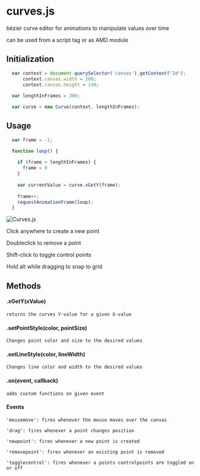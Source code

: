 # curves.js
bézier curve editor for animations to manipulate values over time

can be used from a script tag or as AMD module

Initialization
--------------
```js
  var context = document.querySelector('canvas').getContext("2d");
      context.canvas.width = 280;
      context.canvas.height = 140;
      
  var lengthInFrames = 300;

  var curve = new Curve(context, lengthInFrames);
```

Usage
-----
```js
  var frame = -1;

  function loop() {
  
    if (frame > lengthInFrames) {
      frame = 0
    }
    
    var currentValue = curve.xGetY(frame);
    
    frame++;
    requestAnimationFrame(loop);
  }
```

![Curves.js](http://www.tuxpaint.org/gallery/antonis/Some_Music.png)

Click anywhere to create a new point

Doubleclick to remove a point

Shift-click to toggle control points

Hold alt while dragging to snap to grid

Methods
-------

#### .xGetY(xValue)

    returns the curves Y-value for a given X-value

#### .setPointStyle(color, pointSize)
    
    Changes point color and size to the desired values
    
#### .setLineStyle(color, lineWidth)

    Changes line color and width to the desired values
    
#### .on(event, callback)

    adds custom functions on given event
    
#### Events
    
    'mousemove': fires whenever the mouse moves over the canvas
    
    'drag': fires whenever a point changes position
    
    'newpoint': fires whenever a new point is created
    
    'removepoint': fires whenever an existing point is removed
    
    'togglecontrol': fires whenever a points controlpoints are toggled on or off

  
